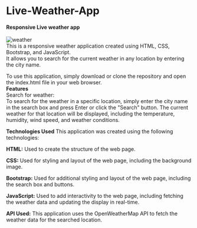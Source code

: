 # Live-Weather-App
<b>Responsive Live weather app </b>
</br>
</br>
![weather](https://user-images.githubusercontent.com/127089537/223130852-c8eccce2-7016-43db-b2c3-5cb56cf72e0d.PNG)
</br>
This is a responsive weather application created using HTML, CSS, Bootstrap, and JavaScript. </br>It allows you to search for the current weather in any location by entering the city name.

To use this application, simply download or clone the repository and open the index.html file in your web browser.
</br>
<b>Features</b></br>
Search for weather: </br>To search for the weather in a specific location, simply enter the city name in the search box and press Enter or click the "Search" button. The current weather for that location will be displayed, including the temperature, humidity, wind speed, and weather conditions.

<b>Technologies Used</b>
This application was created using the following technologies:

<b>HTML:</b> Used to create the structure of the web page.

<b>CSS:</b> Used for styling and layout of the web page, including the background image.

<b>Bootstrap:</b> Used for additional styling and layout of the web page, including the search box and buttons.

<b>JavaScript:</b> Used to add interactivity to the web page, including fetching the weather data and updating the display in real-time.

<b>API Used:</b>
This application uses the OpenWeatherMap API to fetch the weather data for the searched location.

